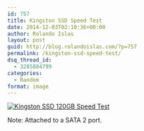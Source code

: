 ```yaml
---
id: 757
title: Kingston SSD Speed Test
date: 2014-12-03T02:10:36+00:00
author: Rolando Islas
layout: post
guid: http://blog.rolandoislas.com/?p=757
permalink: /kingston-ssd-speed-test/
dsq_thread_id:
  - 3285884799
categories:
  - Random
format: image
---
```

[<img class="aligncenter size-full wp-image-758" src="https://i1.wp.com/blog.rolandoislas.com/wp-content/uploads/2014/12/as-ssd-bench-KINGSTON-SV300S3-12.2.2014-11-14-33-PM.png?resize=503%2C502" alt="Kingston SSD 120GB Speed Test" srcset="//blog.rolandoislas.com/wp-content/uploads/2014/12/as-ssd-bench-KINGSTON-SV300S3-12.2.2014-11-14-33-PM-150x150.png 150w, //blog.rolandoislas.com/wp-content/uploads/2014/12/as-ssd-bench-KINGSTON-SV300S3-12.2.2014-11-14-33-PM-300x300.png 300w, //blog.rolandoislas.com/wp-content/uploads/2014/12/as-ssd-bench-KINGSTON-SV300S3-12.2.2014-11-14-33-PM.png 503w" sizes="(max-width: 503px) 100vw, 503px" data-recalc-dims="1" />](https://i1.wp.com/blog.rolandoislas.com/wp-content/uploads/2014/12/as-ssd-bench-KINGSTON-SV300S3-12.2.2014-11-14-33-PM.png)

Note: Attached to a SATA 2 port.